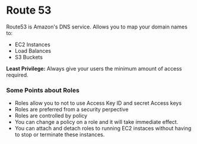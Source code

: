 # Route 53

Route53 is Amazon's DNS service. Allows you to map your domain names to:

- EC2 Instances
- Load Balances
- S3 Buckets

**Least Privilege:** Always give your users the minimum amount of access required.

### Some Points about Roles

- Roles allow you to not to use Access Key ID and secret Access keys
- Roles are preferred from a security perpective
- Roles are controlled by policy
- You can change a policy on a role and it will take immediate effect.
- You can attach and detach roles to running EC2 instaces without having to stop or terminate these instances.
